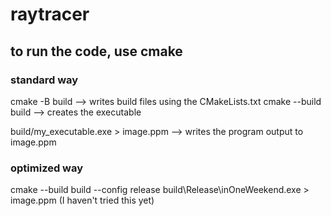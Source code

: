# raytracer

## to run the code, use cmake
### standard way
cmake -B build
--> writes build files using the CMakeLists.txt
cmake --build build
--> creates the executable

build/my_executable.exe > image.ppm
--> writes the program output to image.ppm

### optimized way
cmake --build build --config release
build\Release\inOneWeekend.exe > image.ppm
(I haven't tried this yet)